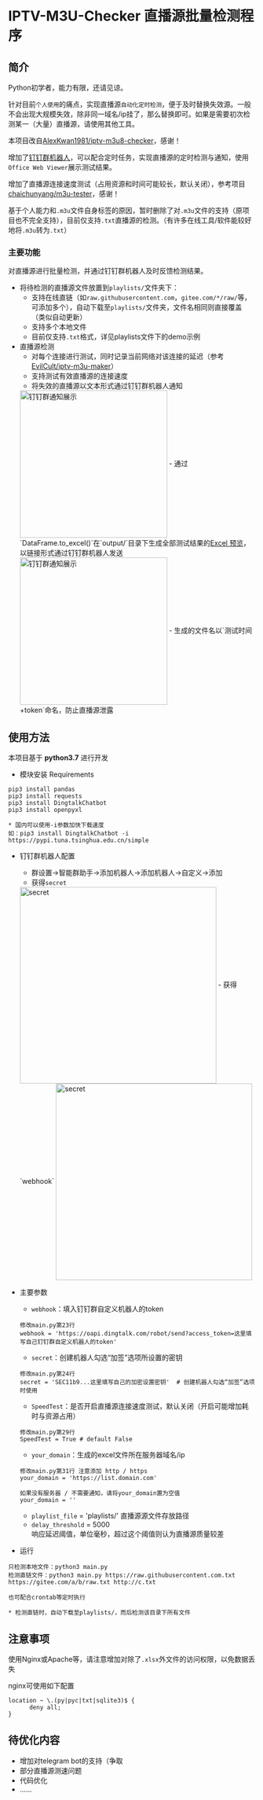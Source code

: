 # IPTV-M3U-Checker 直播源批量检测程序

## 简介

Python初学者，能力有限，还请见谅。

针对目前`个人使用`的痛点，实现直播源`自动化定时检测`，便于及时替换失效源。一般不会出现大规模失效，除非同一域名/ip挂了，那么替换即可。如果是需要初次检测某一（大量）直播源，请使用其他工具。

本项目改自<a href="https://github.com/AlexKwan1981/iptv-m3u8-checker" target="_blank">AlexKwan1981/iptv-m3u8-checker</a>，感谢！

增加了<a href="https://ding-doc.dingtalk.com/doc#/serverapi2/krgddi" target="_blank">钉钉群机器人</a>，可以配合定时任务，实现直播源的定时检测与通知，使用`Office Web Viewer`展示测试结果。

增加了直播源连接速度测试（占用资源和时间可能较长，默认关闭），参考项目<a href="https://github.com/chaichunyang/m3u-tester" target="_blank">chaichunyang/m3u-tester</a>，感谢！

基于个人能力和`.m3u`文件自身标签的原因，暂时删除了对`.m3u`文件的支持（原项目也不完全支持），目前仅支持`.txt`直播源的检测。（有许多在线工具/软件能较好地将`.m3u`转为`.txt`）

### 主要功能
对直播源进行批量检测，并通过钉钉群机器人及时反馈检测结果。
- 将待检测的直播源文件放置到`playlists/`文件夹下：  
  - 支持在线直链（如`raw.githubusercontent.com`，`gitee.com/*/raw/`等，可添加多个），自动下载至`playlists/`文件夹，文件名相同则直接覆盖（类似自动更新）
  - 支持多个本地文件
  - 目前仅支持`.txt`格式，详见playlists文件下的demo示例
- 直播源检测
  - 对每个连接进行测试，同时记录当前网络对该连接的延迟（参考<a href="https://github.com/EvilCult/iptv-m3u-maker" target="_blank">EvilCult/iptv-m3u-maker</a>）  
  - 支持测试有效直播源的连接速度
  - 将失效的直播源以文本形式通过钉钉群机器人通知
  <img src="https://cdn.juan0110.top/IPTV-M3U-Checker/ding_show.png" height = "300" alt="钉钉群通知展示" align=center />
  - 通过`DataFrame.to_excel()`在`output/`目录下生成全部测试结果的<a href="https://view.officeapps.live.com/op/view.aspx?src=https://cdn.juan0110.top/IPTV-M3U-Checker/20200627_092048_Qch3z0o4JRRu9F0QM96PVQ.xlsx" target="_blank">Excel 预览</a>，以链接形式通过钉钉群机器人发送
  <img src="https://cdn.juan0110.top/IPTV-M3U-Checker/excel_preview.png" height = "300" alt="钉钉群通知展示" align=center />
  - 生成的文件名以`测试时间+token`命名，防止直播源泄露

## 使用方法

本项目基于 **python3.7** 进行开发 

- 模块安装 Requirements
```
pip3 install pandas
pip3 install requests
pip3 install DingtalkChatbot
pip3 install openpyxl

* 国内可以使用-i参数加快下载速度
如：pip3 install DingtalkChatbot -i https://pypi.tuna.tsinghua.edu.cn/simple
```

- 钉钉群机器人配置

  - 群设置->智能群助手->添加机器人->添加机器人->自定义->添加
  - 获得`secret`
  <img src="https://cdn.juan0110.top/IPTV-M3U-Checker/ding_secret.png" height = "400" alt="secret" align=center />
  - 获得`webhook`
  <img src="https://cdn.juan0110.top/IPTV-M3U-Checker/ding_webhook.png" height = "400" alt="secret" align=center />

- 主要参数  
  - `webhook`：填入钉钉群自定义机器人的token
  ```
  修改main.py第23行
  webhook = 'https://oapi.dingtalk.com/robot/send?access_token=这里填写自己钉钉群自定义机器人的token'
  ```
  - `secret`：创建机器人勾选“加签”选项所设置的密钥
  ```
  修改main.py第24行
  secret = 'SEC11b9...这里填写自己的加密设置密钥'  # 创建机器人勾选“加签”选项时使用
  ```
  - `SpeedTest`：是否开启直播源连接速度测试，默认关闭（开启可能增加耗时与资源占用）
  ```
  修改main.py第29行
  SpeedTest = True # default False
  ```
  - `your_domain`：生成的excel文件所在服务器域名/ip
  ```
  修改main.py第31行 注意添加 http / https
  your_domain = 'https://list.domain.com'

  如果没有服务器 / 不需要通知，请将your_domain置为空值
  your_domain = ''
  ```
  - `playlist_file` = 'playlists/' 
  直播源源文件存放路径
  - `delay_threshold` = 5000  
  响应延迟阈值，单位毫秒，超过这个阈值则认为直播源质量较差
- 运行
```
只检测本地文件：python3 main.py
检测直链文件：python3 main.py https://raw.githubusercontent.com.txt https://gitee.com/a/b/raw.txt http://c.txt

也可配合crontab等定时执行

* 检测直链时，自动下载至playlists/，而后检测该目录下所有文件
```

## 注意事项

使用Nginx或Apache等，请注意增加对除了`.xlsx`外文件的访问权限，以免数据丢失

nginx可使用如下配置
```
location ~ \.(py|pyc|txt|sqlite3)$ {
      deny all;
} 
```

## 待优化内容
- 增加对telegram bot的支持（争取
- 部分直播源测速问题
- 代码优化
- ……
